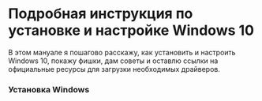# Подробная инструкция по установке и настройке Windows 10 #
В этом мануале я пошагово расскажу, как установить и настроить Windows 10, покажу фишки, дам советы и оставлю ссылки на официальные ресурсы для загрузки необходимых драйверов.







### Установка Windows ###
